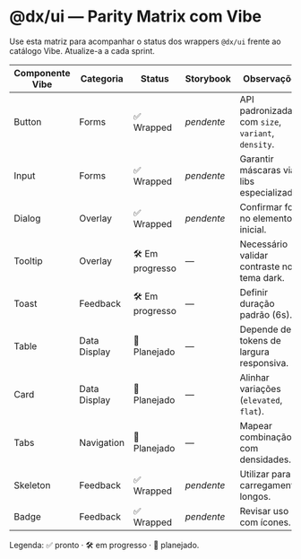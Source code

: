 # @dx/ui — Parity Matrix com Vibe

Use esta matriz para acompanhar o status dos wrappers `@dx/ui` frente ao catálogo Vibe. Atualize-a a cada sprint.

| Componente Vibe | Categoria | Status | Storybook | Observações |
|-----------------|-----------|--------|-----------|-------------|
| Button | Forms | ✅ Wrapped | _pendente_ | API padronizada com `size`, `variant`, `density`. |
| Input | Forms | ✅ Wrapped | _pendente_ | Garantir máscaras via libs especializadas. |
| Dialog | Overlay | ✅ Wrapped | _pendente_ | Confirmar foco no elemento inicial. |
| Tooltip | Overlay | 🛠️ Em progresso | — | Necessário validar contraste no tema dark. |
| Toast | Feedback | 🛠️ Em progresso | — | Definir duração padrão (6s). |
| Table | Data Display | 📝 Planejado | — | Depende de tokens de largura responsiva. |
| Card | Data Display | 📝 Planejado | — | Alinhar variações (`elevated`, `flat`). |
| Tabs | Navigation | 📝 Planejado | — | Mapear combinação com densidades. |
| Skeleton | Feedback | ✅ Wrapped | _pendente_ | Utilizar para carregamentos longos. |
| Badge | Feedback | ✅ Wrapped | _pendente_ | Revisar uso com ícones. |

Legenda: ✅ pronto · 🛠️ em progresso · 📝 planejado.
